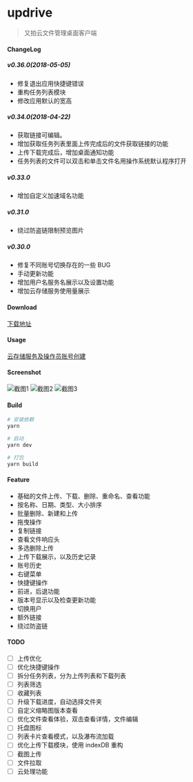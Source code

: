 # updrive

> 又拍云文件管理桌面客户端
#### ChangeLog

##### v0.36.0(2018-05-05)
  - 修复退出应用快捷键错误
  - 重构任务列表模块
  - 修改应用默认的宽高

##### v0.34.0(2018-04-22)
  - 获取链接可编辑。
  - 增加获取任务列表里面上传完成后的文件获取链接的功能
  - 上传下载完成后，增加桌面通知功能
  - 任务列表的文件可以双击和单击文件名用操作系统默认程序打开

##### v0.33.0
  - 增加自定义加速域名功能

##### v0.31.0
  - 绕过防盗链限制预览图片

##### v0.30.0
  - 修复不同账号切换存在的一些 BUG
  - 手动更新功能
  - 增加用户名服务名展示以及设置功能
  - 增加云存储服务使用量展示

#### Download
[下载地址](https://github.com/aniiantt/updrive/releases)

#### Usage
[云存储服务及操作员账号创建](https://console.upyun.com/services/create/file/)

#### Screenshot
![截图1](https://github.com/aniiantt/updrive/blob/develop/static/screenshot1.png?raw=true)
![截图2](https://github.com/aniiantt/updrive/blob/develop/static/screenshot2.png?raw=true)
![截图3](https://github.com/aniiantt/updrive/blob/develop/static/screenshot3.png?raw=true)

#### Build

``` bash
# 安装依赖
yarn

# 启动
yarn dev

# 打包
yarn build

```

#### Feature
- 基础的文件上传、下载、删除、重命名、查看功能
- 按名称、日期、类型、大小排序
- 批量删除、新建和上传
- 拖曳操作
- 复制链接
- 查看文件响应头
- 多选删除上传
- 上传下载展示，以及历史记录
- 账号历史
- 右键菜单
- 快捷键操作
- 前进，后退功能
- 版本号显示以及检查更新功能
- 切换用户
- 额外链接
- 绕过防盗链

#### TODO
- [ ] 上传优化
- [ ] 优化快捷键操作
- [ ] 拆分任务列表，分为上传列表和下载列表
- [ ] 列表筛选
- [ ] 收藏列表
- [ ] 升级下载进度，自动选择文件夹
- [ ] 自定义缩略图版本查看
- [ ] 优化文件查看体验，双击查看详情，文件编辑
- [ ] 托盘图标
- [ ] 列表卡片查看模式，以及瀑布流加载
- [ ] 优化上传下载模块，使用 indexDB 重构
- [ ] 截图上传
- [ ] 文件拉取
- [ ] 云处理功能
